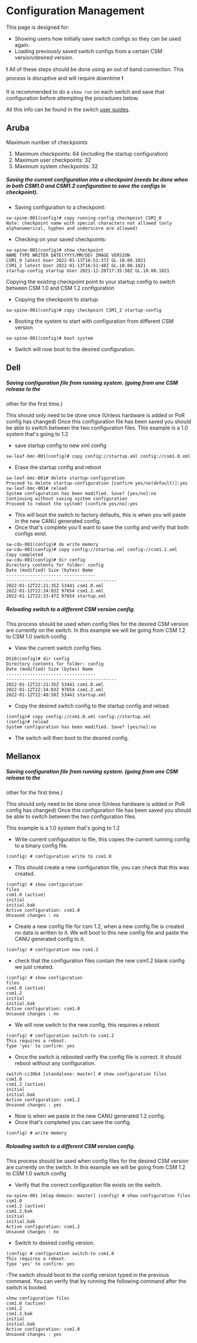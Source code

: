 # Configuration Management


This page is designed for:
- Showing users how initially save switch configs so they can be used again.
- Loading previously saved switch configs from a certain CSM version/desired version.

:exclamation: All of these steps should be done using an out of band connection. This process is disruptive and will require downtime :exclamation:  

It is recommended to do a `show run` on each switch and save that configuration before attempting the procedures below.

All this info can be found in the switch [user guides](user_guides.md).

## Aruba


Maximum number of checkpoints
1. Maximum checkpoints: 64 (including the startup configuration)
1. Maximum user checkpoints: 32
1. Maximum system checkpoints: 32

##### Saving the current configuration into a checkpoint (needs be done when in both CSM1.0 and CSM1.2 configuration to save the configs in checkpoint).

- Saving configuration to a checkpoint:
```
sw-spine-001(config)# copy running-config checkpoint CSM1_0
Note: checkpoint name with special characters not allowed (only
alphanumerical, hyphen and underscore are allowed)
```
- Checking on your saved checkpoints:
```
sw-spine-001(config)# show checkpoint
NAME TYPE WRITER DATE(YYYY/MM/DD) IMAGE VERSION
CSM1_0 latest User 2022-01-13T16:51:37Z GL.10.08.1021
CSM1_2 latest User 2022-01-13T16:51:48Z GL.10.08.1021
startup-config startup User 2021-12-20T17:35:58Z GL.10.08.1021
```
Copying the existing checkpoint point to your startup config to switch between CSM 1.0 and CSM 1.2 configuration
- Copying the checkpoint to startup:
```
sw-spine-001(config)# copy checkpoint CSM1_2 startup-config
```
- Booting the system to start with configuration from different CSM version
```
sw-spine-001(config)# boot system
```
- Switch will now boot to the desired configuration.

## Dell

##### Saving configuration file from running system. (going from one CSM release to the
other for the first time.)

This should only need to be done once (Unless hardware is added or PoR config has changed) Once this configuration file has been saved you
should be able to switch between the two configuration files.
This example is a 1.0 system that's going to 1.2
- save startup config to new xml config
```
sw-leaf-bmc-001(config)# copy config://startup.xml config://csm1.0.xml
```
- Erase the startup config and reboot
```
sw-leaf-bmc-001# delete startup-configuration
Proceed to delete startup-configuration [confirm yes/no(default)]:yes
sw-leaf-bmc-001# reload
System configuration has been modified. Save? [yes/no]:no
Continuing without saving system configuration
Proceed to reboot the system? [confirm yes/no]:yes
```
- This will boot the switch to factory defaults, this is when you will paste in the new CANU generated config.
- Once that's complete you'll want to save the config and verify that both configs exist.
```
sw-cdu-001(config)# do write memory
sw-cdu-001(config)# copy config://startup.xml config://csm1.2.xml
Copy completed
sw-cdu-001(config)# dir config
Directory contents for folder: config
Date (modified) Size (bytes) Name
--------------------- ------------
------------------------------------------
2022-01-12T22:21:35Z 53441 csm1.0.xml
2022-01-12T22:34:03Z 97654 csm1.2.xml
2022-01-12T22:33:47Z 97654 startup.xml
```
#####  Reloading switch to a different CSM version config.
This process should be used when config files for the desired CSM version are currently on the switch.
In this example we will be going from CSM 1.2 to CSM 1.0 switch config
- View the current switch config files.
```
OS10(config)# dir config
Directory contents for folder: config
Date (modified) Size (bytes) Name
--------------------- ------------
------------------------------------------
2022-01-12T22:21:35Z 53441 csm1.0.xml
2022-01-12T22:34:03Z 97654 csm1.2.xml
2022-01-12T22:40:58Z 53441 startup.xml
```
- Copy the desired switch config to the startup config and reload.
```
(config)# copy config://csm1.0.xml config://startup.xml
(config)# reload
System configuration has been modified. Save? [yes/no]:no
```
- The switch will then boot to the desired config.



## Mellanox

##### Saving configuration file from running system. (going from one CSM release to the
other for the first time.)

This should only need to be done once (Unless hardware is added or PoR config has changed) Once this configuration file has been saved you
should be able to switch between the two configuration files.

This example is a 1.0 system that's going to 1.2

-  Write current configuration to file, this copies the current running config to a binary config file.
```
(config) # configuration write to csm1.0
```
- This should create a new configuration file, you can check that this was created.
```
(config) # show configuration
files
csm1.0 (active)
initial
initial.bak
Active configuration: csm1.0
Unsaved changes : no
```
- Create a new config file for csm 1.2, when a new config file is created no data is written to it. We will boot to this new config file and
paste the CANU generated config to it.
```
(config) # configuration new csm1.2
```
- check that the configuration files contain the new csm1.2 blank config we just created.
```
(config) # show configuration
files
csm1.0 (active)
csm1.2
initial
initial.bak
Active configuration: csm1.0
Unsaved changes : no
```
- We will now switch to the new config, this requires a reboot
```
(config) # configuration switch-to csm1.2
This requires a reboot.
Type 'yes' to confirm: yes
```
- Once the switch is rebooted verify the config file is correct.  It should reboot without any configuration.
```
switch-cc30b4 [standalone: master] # show configuration files
csm1.0
csm1.2 (active)
initial
initial.bak
Active configuration: csm1.2
Unsaved changes : yes
```
- Now is when we paste in the new CANU generated 1.2 config.
- Once that's completed you can save the config.
```
(config) # write memory
```
##### Reloading switch to a different CSM version config.

This process should be used when config files for the desired CSM version are currently on the switch.
In this example we will be going from CSM 1.2 to CSM 1.0 switch config
- Verify that the correct configuration file exists on the switch.
```
sw-spine-001 [mlag-domain: master] (config) # show configuration files
csm1.0
csm1.2 (active)
csm1.2.bak
initial
initial.bak
Active configuration: csm1.2
Unsaved changes : no
```
- Switch to desired config version.
```
(config) # configuration switch-to csm1.0
This requires a reboot.
Type 'yes' to confirm: yes
```
-The switch should boot to the config version typed in the previous command. You can verify that by running the following command after
the switch is booted.
```
show configuration files
csm1.0 (active)
csm1.2
csm1.2.bak
initial
initial.bak
Active configuration: csm1.0
Unsaved changes : yes
```